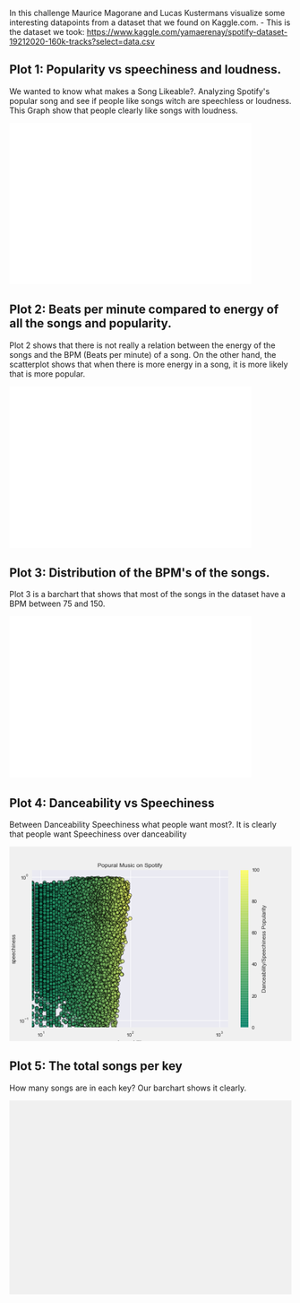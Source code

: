 In this challenge Maurice Magorane and Lucas Kustermans visualize some interesting datapoints from a dataset that we found on Kaggle.com.
	- This is the dataset we took: https://www.kaggle.com/yamaerenay/spotify-dataset-19212020-160k-tracks?select=data.csv
    
## Plot 1: Popularity vs speechiness and loudness.
We wanted to know what makes a Song Likeable?. Analyzing Spotify's  popular song and see if people like songs witch are speechless or loudness. 
This Graph show that people clearly like songs with loudness.

![./Graphs/Popularity_Speechiness_Loudness.png](./Graphs/Popularity_Speechiness_Loudness.png)

## Plot 2: Beats per minute compared to energy of all the songs and popularity.
Plot 2 shows that there is not really a relation between the energy of the songs and the BPM (Beats per minute) of a song. 
On the other hand, the scatterplot shows that when there is more energy in a song, it is more likely that is more popular. 

![./Graphs/BPM_vs_Energy_vs_Popularity.png](./Graphs/BPM_vs_Energy_vs_Popularity.png)

## Plot 3: Distribution of the BPM's of the songs.
Plot 3 is a barchart that shows that most of the songs in the dataset have a BPM between 75 and 150.

![./Graphs/Distribution_of_BPMs.png](./Graphs/Distribution_of_BPMs.png)

## Plot 4: Danceability vs Speechiness
Between Danceability Speechiness what people want most?. 
It is clearly that people want Speechiness over danceability 

![./Graphs/Danceability_vs_Speechiness.png](./Graphs/Danceability_vs_Speechiness.png)

## Plot 5: The total songs per key
How many songs are in each key?
Our barchart shows it clearly. 

![./Graphs/Songs_per_key.png](./Graphs/Songs_per_key.png)
